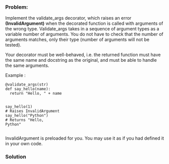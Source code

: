 ### Problem:
<p>Implement the validate_args decorator, which raises an error <strong>(InvalidArgument)</strong> when the decorated function is called with arguments of the wrong type. Validate_args takes in a sequence of argument types as a variable number of arguments. You do not have to check that the number of arguments matches, only their type (number of arguments will not be tested).</p>
<p>Your decorator must be well-behaved, i.e. the returned function must have the same name and docstring as the original, and must be able to handle the same arguments.</p>
<p>Example :</p>
<pre><code class="language-python"><span class="hljs-meta">@validate_args(str)</span>
<span class="hljs-function"><span class="hljs-keyword">def</span> <span class="hljs-title">say_hello</span><span class="hljs-params">(name)</span>:</span>
  <span class="hljs-keyword">return</span> <span class="hljs-string">&quot;Hello, &quot;</span> + name

say_hello(<span class="hljs-number">1</span>) <span class="hljs-comment"># Raises InvalidArgument</span>
say_hello(<span class="hljs-string">&quot;Python&quot;</span>) <span class="hljs-comment"># Returns &quot;Hello, Python&quot;</span></code></pre>
<p>InvalidArgument is preloaded for you. You may use it as if you had defined it in your own code.</p>

### Solution